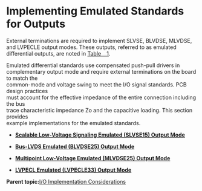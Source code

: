 # Implementing Emulated Standards for Outputs

External terminations are required to implement SLVSE, BLVDSE, MLVDSE, and LVPECLE output modes. These outputs, referred to as emulated differential outputs, are noted in [Table   1](GUID-F70058C5-84DC-4CC4-970B-ACE6DD487352.md#ID-0000229D).

Emulated differential standards use compensated push-pull drivers in<br /> complementary output mode and require external terminations on the board to match the<br /> common-mode and voltage swing to meet the I/O signal standards. PCB design practices<br /> must account for the effective impedance of the entire connection including the bus<br /> trace characteristic impedance Zo and the capacitive loading. This section provides<br /> example implementations for the emulated standards.

-   **[Scalable Low-Voltage Signaling Emulated \(SLVSE15\) Output Mode](GUID-D8F23F3F-9899-455D-BCEC-B423A3A232E8.md)**  

-   **[Bus-LVDS Emulated \(BLVDSE25\) Output Mode](GUID-0C6DCA5B-07EE-41AE-9CB6-2421990C0215.md)**  

-   **[Multipoint Low-Voltage Emulated \(MLVDSE25\) Output Mode](GUID-9F29F5C6-F007-445B-A938-C7975F9C9A08.md)**  

-   **[LVPECL Emulated \(LVPECLE33\) Output Mode](GUID-5F113C5B-E110-4E85-BB95-0DEACB6E53F3.md)**  


**Parent topic:**[I/O Implementation Considerations](GUID-984E4773-788B-43B2-8E99-D0C476AC29DD.md)

